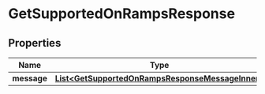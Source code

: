 

# GetSupportedOnRampsResponse


## Properties

| Name | Type | Description | Notes |
|------------ | ------------- | ------------- | -------------|
|**message** | [**List&lt;GetSupportedOnRampsResponseMessageInner&gt;**](GetSupportedOnRampsResponseMessageInner.md) |  |  |



